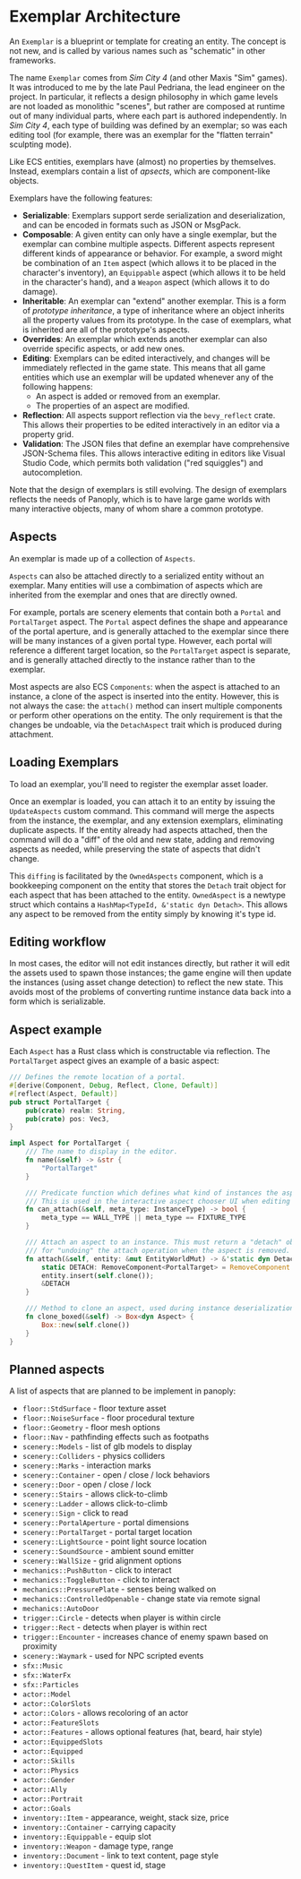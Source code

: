 # Exemplar Architecture

An `Exemplar` is a blueprint or template for creating an entity. The concept is not new,
and is called by various names such as "schematic" in other frameworks.

The name `Exemplar` comes from _Sim City 4_ (and other Maxis "Sim" games). It was introduced
to me by the late Paul Pedriana, the lead engineer on the project. In particular, it reflects a
design philosophy in which game levels are not loaded as monolithic "scenes", but rather are
composed at runtime out of many individual parts, where each part is authored independently.
In _Sim City 4_, each type of building was defined by an exemplar; so was each editing tool
(for example, there was an exemplar for the "flatten terrain" sculpting mode).

Like ECS entities, exemplars have (almost) no properties by themselves. Instead, exemplars
contain a list of _apsects_, which are component-like objects.

Exemplars have the following features:

- **Serializable**: Exemplars support serde serialization and deserialization, and can be
  encoded in formats such as JSON or MsgPack.
- **Composable**: A given entity can only have a single exemplar, but the exemplar can
  combine multiple aspects. Different aspects represent different kinds of appearance or
  behavior. For example, a sword might be combination of an `Item` aspect (which allows
  it to be placed in the character's inventory), an `Equippable` aspect (which allows it
  to be held in the character's hand), and a `Weapon` aspect (which allows it to do damage).
- **Inheritable**: An exemplar can "extend" another exemplar. This is a form of _prototype
  inheritance_, a type of inheritance where an object inherits all the property values
  from its prototype. In the case of exemplars, what is inherited are all of the prototype's
  aspects.
- **Overrides**: An exemplar which extends another exemplar can also override specific aspects,
  or add new ones.
- **Editing**: Exemplars can be edited interactively, and changes will be immediately reflected
  in the game state. This means that all game entities which use an exemplar will be updated
  whenever any of the following happens:
  - An aspect is added or removed from an exemplar.
  - The properties of an aspect are modified.
- **Reflection**: All aspects support reflection via the `bevy_reflect` crate. This allows their
  properties to be edited interactively in an editor via a property grid.
- **Validation**: The JSON files that define an exemplar have comprehensive JSON-Schema files.
  This allows interactive editing in editors like Visual Studio Code, which permits both
  validation ("red squiggles") and autocompletion.

Note that the design of exemplars is still evolving. The design of exemplars reflects the needs
of Panoply, which is to have large game worlds with many interactive objects, many of whom share
a common prototype.

## Aspects

An exemplar is made up of a collection of `Aspects`.

`Aspects` can also be attached directly to a serialized entity without an exemplar. Many entities
will use a combimation of aspects which are inherited from the exemplar and ones that are directly
owned.

For example, portals are scenery elements that contain both a `Portal` and `PortalTarget` aspect.
The `Portal` aspect defines the shape and appearance of the portal aperture, and is generally
attached to the exemplar since there will be many instances of a given portal type. However,
each portal will reference a different target location, so the `PortalTarget` aspect is separate,
and is generally attached directly to the instance rather than to the exemplar.

Most aspects are also ECS `Components`: when the aspect is attached to an instance, a clone
of the aspect is inserted into the entity. However, this is not always the case: the `attach()`
method can insert multiple components or perform other operations on the entity. The only
requirement is that the changes be undoable, via the `DetachAspect` trait which is produced
during attachment.

## Loading Exemplars

To load an exemplar, you'll need to register the exemplar asset loader.

Once an exemplar is loaded, you can attach it to an entity by issuing the `UpdateAspects`
custom command. This command will merge the aspects from the instance, the exemplar, and
any extension exemplars, eliminating duplicate aspects. If the entity already had aspects
attached, then the command will do a "diff" of the old and new state, adding and removing
aspects as needed, while preserving the state of aspects that didn't change.

This `diffing` is facilitated by the `OwnedAspects` component, which is a bookkeeping component
on the entity that stores the `Detach` trait object for each aspect that has been attached to the
entity. `OwnedAspect` is a newtype struct which contains a `HashMap<TypeId, &'static dyn Detach>`.
This allows any aspect to be removed from the entity simply by knowing it's type id.

## Editing workflow

In most cases, the editor will not edit instances directly, but rather it will edit the assets
used to spawn those instances; the game engine will then update the instances (using asset
change detection) to reflect the new state. This avoids most of the problems of converting
runtime instance data back into a form which is serializable.

## Aspect example

Each `Aspect` has a Rust class which is constructable via reflection. The `PortalTarget` aspect
gives an example of a basic aspect:

```rust
/// Defines the remote location of a portal.
#[derive(Component, Debug, Reflect, Clone, Default)]
#[reflect(Aspect, Default)]
pub struct PortalTarget {
    pub(crate) realm: String,
    pub(crate) pos: Vec3,
}

impl Aspect for PortalTarget {
    /// The name to display in the editor.
    fn name(&self) -> &str {
        "PortalTarget"
    }

    /// Predicate function which defines what kind of instances the aspect can be attached to.
    /// This is used in the interactive aspect chooser UI when editing an instance or exemplar.
    fn can_attach(&self, meta_type: InstanceType) -> bool {
        meta_type == WALL_TYPE || meta_type == FIXTURE_TYPE
    }

    /// Attach an aspect to an instance. This must return a "detach" object, which is responsible
    /// for "undoing" the attach operation when the aspect is removed.
    fn attach(&self, entity: &mut EntityWorldMut) -> &'static dyn DetachAspect {
        static DETACH: RemoveComponent<PortalTarget> = RemoveComponent::<PortalTarget>::new();
        entity.insert(self.clone());
        &DETACH
    }

    /// Method to clone an aspect, used during instance deserialization.
    fn clone_boxed(&self) -> Box<dyn Aspect> {
        Box::new(self.clone())
    }
}
```

## Planned aspects

A list of aspects that are planned to be implement in panoply:

- `floor::StdSurface` - floor texture asset
- `floor::NoiseSurface` - floor procedural texture
- `floor::Geometry` - floor mesh options
- `floor::Nav` - pathfinding effects such as footpaths
- `scenery::Models` - list of glb models to display
- `scenery::Colliders` - physics colliders
- `scenery::Marks` - interaction marks
- `scenery::Container` - open / close / lock behaviors
- `scenery::Door` - open / close / lock
- `scenery::Stairs` - allows click-to-climb
- `scenery::Ladder` - allows click-to-climb
- `scenery::Sign` - click to read
- `scenery::PortalAperture` - portal dimensions
- `scenery::PortalTarget` - portal target location
- `scenery::LightSource` - point light source location
- `scenery::SoundSource` - ambient sound emitter
- `scenery::WallSize` - grid alignment options
- `mechanics::PushButton` - click to interact
- `mechanics::ToggleButton` - click to interact
- `mechanics::PressurePlate` - senses being walked on
- `mechanics::ControlledOpenable` - change state via remote signal
- `mechanics::AutoDoor`
- `trigger::Circle` - detects when player is within circle
- `trigger::Rect` - detects when player is within rect
- `trigger::Encounter` - increases chance of enemy spawn based on proximity
- `scenery::Waymark` - used for NPC scripted events
- `sfx::Music`
- `sfx::WaterFx`
- `sfx::Particles`
- `actor::Model`
- `actor::ColorSlots`
- `actor::Colors` - allows recoloring of an actor
- `actor::FeatureSlots`
- `actor::Features` - allows optional features (hat, beard, hair style)
- `actor::EquippedSlots`
- `actor::Equipped`
- `actor::Skills`
- `actor::Physics`
- `actor::Gender`
- `actor::Ally`
- `actor::Portrait`
- `actor::Goals`
- `inventory::Item` - appearance, weight, stack size, price
- `inventory::Container` - carrying capacity
- `inventory::Equippable` - equip slot
- `inventory::Weapon` - damage type, range
- `inventory::Document` - link to text content, page style
- `inventory::QuestItem` - quest id, stage
